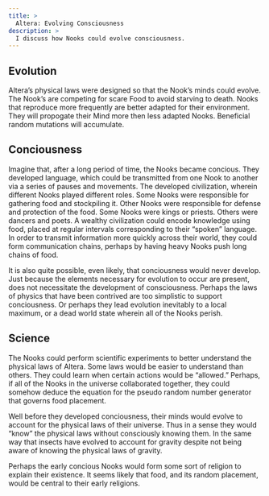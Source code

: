```yaml
---
title: >
  Altera: Evolving Consciousness
description: >
  I discuss how Nooks could evolve consciousness.
---
```


## Evolution

Altera’s physical laws were designed so that the Nook’s minds could evolve.  The Nook’s are competing for scare Food to avoid starving to death.  Nooks that reproduce more frequently are better adapted for their environment.  They will propogate their Mind more then less adapted Nooks.  Beneficial random mutations will accumulate.

## Conciousness

Imagine that, after a long period of time, the Nooks became concious.  They developed language, which could be transmitted from one Nook to another via a series of pauses and movements.  The developed civilization, wherein different Nooks played different roles.  Some Nooks were responsible for gathering food and stockpiling it.  Other Nooks were responsible for defense and protection of the food.  Some Nooks were kings or priests.  Others were dancers and poets.  A wealthy civilization could encode knowledge using food, placed at regular intervals corresponding to their “spoken” language.  In order to transmit information more quickly across their world, they could form communication chains, perhaps by having heavy Nooks push long chains of food.

It is also quite possible, even likely, that conciousness would never develop.  Just because the elements necessary for evolution to occur are present, does not necessitate the development of consciousness.  Perhaps the laws of physics that have been contrived are too simplistic to support conciousness.  Or perhaps they lead evolution inevitably to a local maximum, or a dead world state wherein all of the Nooks perish.

## Science

The Nooks could perform scientific experiments to better understand the physical laws of Altera.  Some laws would be easier to understand than others.  They could learn when certain actions would be “allowed.”  Perhaps, if all of the Nooks in the universe collaborated together, they could somehow deduce the equation for the pseudo random number generator that governs food placement.

Well before they developed conciousness, their minds would evolve to account for the physical laws of their universe.  Thus in a sense they would “know” the physical laws without consciously knowing them.  In the same way that insects have evolved to account for gravity despite not being aware of knowing the physical laws of gravity.

Perhaps the early concious Nooks would form some sort of religion to explain their existence.  It seems likely that food, and its random placement, would be central to their early religions.
